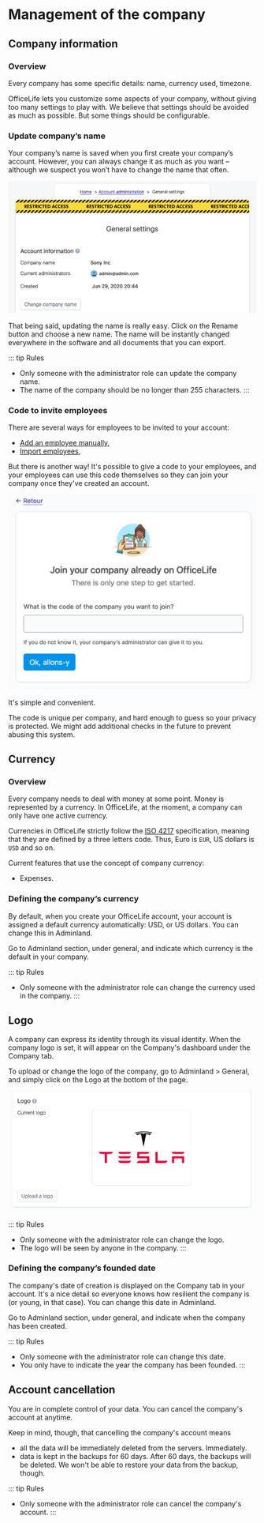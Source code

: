# Management of the company

## Company information

### Overview

Every company has some specific details: name, currency used, timezone.

OfficeLife lets you customize some aspects of your company, without giving too many settings to play with. We believe that settings should be avoided as much as possible. But some things should be configurable.

### Update company’s name

Your company’s name is saved when you first create your company’s account. However, you can always change it as much as you want – although we suspect you won’t have to change the name that often.

![change your company name](./img/adminland_general_company_name.png)

That being said, updating the name is really easy. Click on the Rename button and choose a new name. The name will be instantly changed everywhere in the software and all documents that you can export.

::: tip Rules
* Only someone with the administrator role can update the company name.
* The name of the company should be no longer than 255 characters.
:::

### Code to invite employees

There are several ways for employees to be invited to your account:

- [Add an employee manually](/documentation/manage/employee-management.html#add-a-new-employee),
- [Import employees](/documentation/manage/employee-management.html#importing-employees),

But there is another way! It's possible to give a code to your employees, and your employees can use this code themselves so they can join your company once they've created an account.

![join a company](./img/adminland_general_join_company.png)

It's simple and convenient.

The code is unique per company, and hard enough to guess so your privacy is protected. We might add additional checks in the future to prevent abusing this system.

## Currency

### Overview

Every company needs to deal with money at some point. Money is represented by a currency. In OfficeLife, at the moment, a company can only have one active currency.

Currencies in OfficeLife strictly follow the [ISO 4217](https://en.wikipedia.org/wiki/ISO_4217) specification, meaning that they are defined by a three letters code. Thus, Euro is `EUR`, US dollars is `USD` and so on.

Current features that use the concept of company currency:

* Expenses.

### Defining the company’s currency

By default, when you create your OfficeLife account, your account is assigned a default currency automatically: USD, or US dollars. You can change this in Adminland.

Go to Adminland section, under general, and indicate which currency is the default in your company.

::: tip Rules
* Only someone with the administrator role can change the currency used in the company.
:::

## Logo

A company can express its identity through its visual identity. When the company logo is set, it will appear on the Company's dashboard under the Company tab.

To upload or change the logo of the company, go to Adminland > General, and simply click on the Logo at the bottom of the page.

![](./img/adminland_general_company_logo.png)

::: tip Rules
* Only someone with the administrator role can change the logo.
* The logo will be seen by anyone in the company.
:::

### Defining the company’s founded date

The company's date of creation is displayed on the Company tab in your account. It's a nice detail so everyone knows how resilient the company is (or young, in that case). You can change this date in Adminland.

Go to Adminland section, under general, and indicate when the company has been created.

::: tip Rules
* Only someone with the administrator role can change this date.
* You only have to indicate the year the company has been founded.
:::

## Account cancellation

You are in complete control of your data. You can cancel the company's account at anytime.

Keep in mind, though, that cancelling the company's account means

* all the data will be immediately deleted from the servers. Immediately.
* data is kept in the backups for 60 days. After 60 days, the backups will be deleted. We won't be able to restore your data from the backup, though.

::: tip Rules
* Only someone with the administrator role can cancel the company's account.
:::
